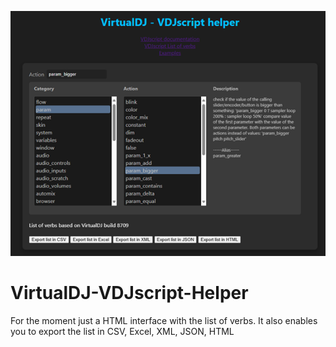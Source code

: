 ![logo](https://github.com/djcel/VirtualDJ-VDJscript-Helper/blob/main/preview_vdscript_helper.png?raw=true "")
# VirtualDJ-VDJscript-Helper

For the moment just a HTML interface with the list of verbs. It also enables you to export the list in CSV, Excel, XML, JSON, HTML
